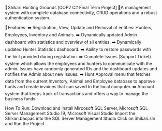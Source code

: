 📌Shikari Hunting Grounds 
[OOP2 C# Final Term Project]
📌A management system with complete database connectivity, CRUD operations and a robust authentication system.

📌Features:
			➡️ Registration, View, Update and Removal of entities: Hunters, Employees, Inventory and Animals.
			➡️ Dynamically updated Admin dashboard with statistics and overview of all entities.
			➡️ Dynamically updated Hunter Statistics dashboard.
			➡️ Ability to restore passwords with the hint provided during registration.
			➡️ Complete Issues (Support Ticket) system which allows the employees and hunters to communicate with the admin. Issues have randomly generated IDs and the 						dashboard updates and notifies the Admin about new issues.
			➡️ Hunt Approval menu that fetches data from the current Inventory, Animal and Employee database to approve hunts and create invoices that can saved to the local 			computer.
			➡️ Account system that keeps track of transactions and offers a way to manage the business funds.

How To Run:
	Download and Install Mircosoft SQL Server, Microsoft SQL Server Management Studio 19, Microsoft Visual Studio 
	Import the Shikari.bacpac into the SQL Server Management Studio
	Click on Shikari.sln and Run the Project
